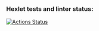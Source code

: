 ### Hexlet tests and linter status:
[![Actions Status](https://github.com/Ahiru77/java-project-72/actions/workflows/hexlet-check.yml/badge.svg)](https://github.com/Ahiru77/java-project-72/actions)